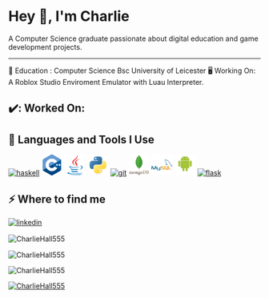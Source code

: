 <h1>Hey 👋, I'm Charlie</h1>
<p>A Computer Science graduate passionate about digital education and game development projects.</p>
<hr>
📖 Education : Computer Science Bsc University of Leicester
🖥️ Working On: A Roblox Studio Enviroment Emulator with Luau Interpreter.

✔️: Worked On:
-

<h2>🚀 Languages and Tools I Use</h2>
<p><a target="_blank" href="https://upload.wikimedia.org/wikipedia/commons/1/1c/Haskell-Logo.svg" style="display: inline-block;"><img src="https://upload.wikimedia.org/wikipedia/commons/1/1c/Haskell-Logo.svg" alt="haskell" width="42" height="42" /></a>
<a target="_blank" href="https://raw.githubusercontent.com/devicons/devicon/master/icons/cplusplus/cplusplus-original.svg" style="display: inline-block;"><img src="https://raw.githubusercontent.com/devicons/devicon/master/icons/cplusplus/cplusplus-original.svg" alt="cplusplus" width="42" height="42" /></a>
<a target="_blank" href="https://raw.githubusercontent.com/devicons/devicon/master/icons/java/java-original.svg" style="display: inline-block;"><img src="https://raw.githubusercontent.com/devicons/devicon/master/icons/java/java-original.svg" alt="java" width="42" height="42" /></a>
<a target="_blank" href="https://raw.githubusercontent.com/devicons/devicon/master/icons/python/python-original.svg" style="display: inline-block;"><img src="https://raw.githubusercontent.com/devicons/devicon/master/icons/python/python-original.svg" alt="python" width="42" height="42" /></a>
<a target="_blank" href="https://www.vectorlogo.zone/logos/git-scm/git-scm-icon.svg" style="display: inline-block;"><img src="https://www.vectorlogo.zone/logos/git-scm/git-scm-icon.svg" alt="git" width="42" height="42" /></a>
<a target="_blank" href="https://raw.githubusercontent.com/devicons/devicon/master/icons/mongodb/mongodb-original-wordmark.svg" style="display: inline-block;"><img src="https://raw.githubusercontent.com/devicons/devicon/master/icons/mongodb/mongodb-original-wordmark.svg" alt="mongodb" width="42" height="42" /></a>
<a target="_blank" href="https://raw.githubusercontent.com/devicons/devicon/master/icons/mysql/mysql-original-wordmark.svg" style="display: inline-block;"><img src="https://raw.githubusercontent.com/devicons/devicon/master/icons/mysql/mysql-original-wordmark.svg" alt="mysql" width="42" height="42" /></a>
<a target="_blank" href="https://raw.githubusercontent.com/devicons/devicon/master/icons/android/android-original-wordmark.svg" style="display: inline-block;"><img src="https://raw.githubusercontent.com/devicons/devicon/master/icons/android/android-original-wordmark.svg" alt="android" width="42" height="42" /></a>
<a target="_blank" href="https://www.vectorlogo.zone/logos/pocoo_flask/pocoo_flask-icon.svg" style="display: inline-block;"><img src="https://www.vectorlogo.zone/logos/pocoo_flask/pocoo_flask-icon.svg" alt="flask" width="42" height="42" /></a></p>
<h2>⚡️ Where to find me</h2>
<p><a target="_blank" href="https://www.linkedin.com/in/https://www.linkedin.com/in/charlie-hall/" style="display: inline-block;"><img src="https://img.shields.io/badge/linkedin-logo?style=for-the-badge&logo=linkedin&logoColor=white&color=%230a77b6" alt="linkedin" /></a></p>
<p><img align="center" src="https://github-readme-stats.vercel.app/api?username=CharlieHall555&show_icons=true&locale=en" alt="CharlieHall555" /></p>
<p><img align="center" src="https://github-readme-streak-stats.herokuapp.com/?user=CharlieHall555&" alt="CharlieHall555" /></p>
<p><img src="https://github-readme-stats.vercel.app/api/top-langs?username=CharlieHall555&show_icons=true&locale=en&layout=compact" alt="CharlieHall555" /></p>
<p><a href="https://github.com/ryo-ma/github-profile-trophy"><img src="https://github-profile-trophy.vercel.app/?username=CharlieHall555" alt="CharlieHall555" /></a></p>
